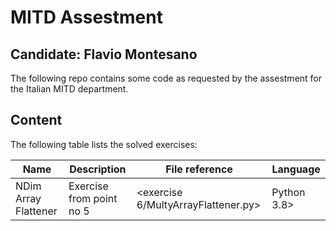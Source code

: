 # MITD Assestment
## Candidate: Flavio Montesano

The following repo contains some code as requested by the assestment for the Italian MITD department.

## Content
The following table lists the solved exercises:

| Name | Description | File reference | Language
| ------ | ------ | ------ | ------ |
| NDim Array Flattener | Exercise from point no 5 |<exercise 6/MultyArrayFlattener.py>| Python 3.8>


````
